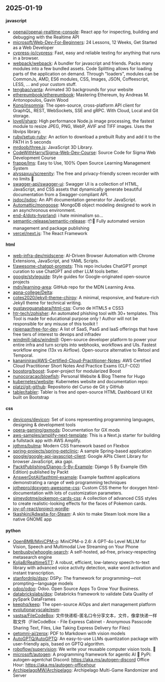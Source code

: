 ## 2025-01-19

#### javascript
* [openai/openai-realtime-console](https://github.com/openai/openai-realtime-console): React app for inspecting, building and debugging with the Realtime API
* [microsoft/Web-Dev-For-Beginners](https://github.com/microsoft/Web-Dev-For-Beginners): 24 Lessons, 12 Weeks, Get Started as a Web Developer
* [cypress-io/cypress](https://github.com/cypress-io/cypress): Fast, easy and reliable testing for anything that runs in a browser.
* [webpack/webpack](https://github.com/webpack/webpack): A bundler for javascript and friends. Packs many modules into a few bundled assets. Code Splitting allows for loading parts of the application on demand. Through "loaders", modules can be CommonJs, AMD, ES6 modules, CSS, Images, JSON, Coffeescript, LESS, ... and your custom stuff.
* [tengbao/vanta](https://github.com/tengbao/vanta): Animated 3D backgrounds for your website
* [ethereumbook/ethereumbook](https://github.com/ethereumbook/ethereumbook): Mastering Ethereum, by Andreas M. Antonopoulos, Gavin Wood
* [Kong/insomnia](https://github.com/Kong/insomnia): The open-source, cross-platform API client for GraphQL, REST, WebSockets, SSE and gRPC. With Cloud, Local and Git storage.
* [lovell/sharp](https://github.com/lovell/sharp): High performance Node.js image processing, the fastest module to resize JPEG, PNG, WebP, AVIF and TIFF images. Uses the libvips library.
* [ruby/setup-ruby](https://github.com/ruby/setup-ruby): An action to download a prebuilt Ruby and add it to the PATH in 5 seconds
* [mrdoob/three.js](https://github.com/mrdoob/three.js): JavaScript 3D Library.
* [CodeWithHarry/Sigma-Web-Dev-Course](https://github.com/CodeWithHarry/Sigma-Web-Dev-Course): Source Code for Sigma Web Development Course
* [frappe/lms](https://github.com/frappe/lms): Easy to Use, 100% Open Source Learning Management System
* [alyssaxuu/screenity](https://github.com/alyssaxuu/screenity): The free and privacy-friendly screen recorder with no limits 🎥
* [swagger-api/swagger-ui](https://github.com/swagger-api/swagger-ui): Swagger UI is a collection of HTML, JavaScript, and CSS assets that dynamically generate beautiful documentation from a Swagger-compliant API.
* [jsdoc/jsdoc](https://github.com/jsdoc/jsdoc): An API documentation generator for JavaScript.
* [Automattic/mongoose](https://github.com/Automattic/mongoose): MongoDB object modeling designed to work in an asynchronous environment.
* [end-4/dots-hyprland](https://github.com/end-4/dots-hyprland): i hate minimalism so...
* [semantic-release/semantic-release](https://github.com/semantic-release/semantic-release): 📦🚀 Fully automated version management and package publishing
* [vercel/next.js](https://github.com/vercel/next.js): The React Framework

#### html
* [web-infra-dev/midscene](https://github.com/web-infra-dev/midscene): AI-Driven Browser Automation with Chrome Extensions, JavaScript, and YAML Scripts.
* [f/awesome-chatgpt-prompts](https://github.com/f/awesome-chatgpt-prompts): This repo includes ChatGPT prompt curation to use ChatGPT and other LLM tools better.
* [google/styleguide](https://github.com/google/styleguide): Style guides for Google-originated open-source projects
* [mdn/learning-area](https://github.com/mdn/learning-area): GitHub repo for the MDN Learning Area.
* [apna-college/Delta](https://github.com/apna-college/Delta): 
* [cotes2020/jekyll-theme-chirpy](https://github.com/cotes2020/jekyll-theme-chirpy): A minimal, responsive, and feature-rich Jekyll theme for technical writing.
* [gustavoguanabara/html-css](https://github.com/gustavoguanabara/html-css): Curso de HTML5 e CSS3
* [htr-tech/zphisher](https://github.com/htr-tech/zphisher): An automated phishing tool with 30+ templates. This Tool is made for educational purpose only ! Author will not be responsible for any misuse of this toolkit !
* [ripienaar/free-for-dev](https://github.com/ripienaar/free-for-dev): A list of SaaS, PaaS and IaaS offerings that have free tiers of interest to devops and infradev
* [windmill-labs/windmill](https://github.com/windmill-labs/windmill): Open-source developer platform to power your entire infra and turn scripts into webhooks, workflows and UIs. Fastest workflow engine (13x vs Airflow). Open-source alternative to Retool and Temporal.
* [kananinirav/AWS-Certified-Cloud-Practitioner-Notes](https://github.com/kananinirav/AWS-Certified-Cloud-Practitioner-Notes): AWS Certified Cloud Practitioner Short Notes And Practice Exams (CLF-C02)
* [boostorg/boost](https://github.com/boostorg/boost): Super-project for modularized Boost
* [nunocoracao/blowfish](https://github.com/nunocoracao/blowfish): Personal Website & Blog Theme for Hugo
* [kubernetes/website](https://github.com/kubernetes/website): Kubernetes website and documentation repo:
* [platzi/git-github](https://github.com/platzi/git-github): Repositorio del Curso de Git y GitHub
* [tabler/tabler](https://github.com/tabler/tabler): Tabler is free and open-source HTML Dashboard UI Kit built on Bootstrap

#### css
* [devicons/devicon](https://github.com/devicons/devicon): Set of icons representing programming languages, designing & development tools
* [opera-gaming/gxmods](https://github.com/opera-gaming/gxmods): Documentation for GX mods
* [aws-samples/amplify-next-template](https://github.com/aws-samples/amplify-next-template): This is a Next.js starter for building a fullstack app with AWS Amplify.
* [jgthms/bulma](https://github.com/jgthms/bulma): Modern CSS framework based on Flexbox
* [spring-projects/spring-petclinic](https://github.com/spring-projects/spring-petclinic): A sample Spring-based application
* [google/google-api-javascript-client](https://github.com/google/google-api-javascript-client): Google APIs Client Library for browser JavaScript, aka gapi.
* [PacktPublishing/Django-5-By-Example](https://github.com/PacktPublishing/Django-5-By-Example): Django 5 By Example (5th Edition) published by Packt
* [AnswerDotAI/fasthtml-example](https://github.com/AnswerDotAI/fasthtml-example): Example fasthtml applications demonstrating a range of web programming techniques
* [jothepro/doxygen-awesome-css](https://github.com/jothepro/doxygen-awesome-css): Custom CSS theme for doxygen html-documentation with lots of customization parameters.
* [simeydotme/pokemon-cards-css](https://github.com/simeydotme/pokemon-cards-css): A collection of advanced CSS styles to create realistic-looking effects for the faces of Pokemon cards.
* [joy-of-react/project-wordle](https://github.com/joy-of-react/project-wordle): 
* [tkashkin/Adwaita-for-Steam](https://github.com/tkashkin/Adwaita-for-Steam): A skin to make Steam look more like a native GNOME app

#### python
* [OpenBMB/MiniCPM-o](https://github.com/OpenBMB/MiniCPM-o): MiniCPM-o 2.6: A GPT-4o Level MLLM for Vision, Speech and Multimodal Live Streaming on Your Phone
* [benbusby/whoogle-search](https://github.com/benbusby/whoogle-search): A self-hosted, ad-free, privacy-respecting metasearch engine
* [KoljaB/RealtimeSTT](https://github.com/KoljaB/RealtimeSTT): A robust, efficient, low-latency speech-to-text library with advanced voice activity detection, wake word activation and instant transcription.
* [stanfordnlp/dspy](https://github.com/stanfordnlp/dspy): DSPy: The framework for programming—not prompting—language models
* [odoo/odoo](https://github.com/odoo/odoo): Odoo. Open Source Apps To Grow Your Business.
* [databrickslabs/dqx](https://github.com/databrickslabs/dqx): Databricks framework to validate Data Quality of pySpark DataFrames
* [keephq/keep](https://github.com/keephq/keep): The open-source AIOps and alert management platform
* [evolutionaryscale/esm](https://github.com/evolutionaryscale/esm): 
* [vastsa/FileCodeBox](https://github.com/vastsa/FileCodeBox): 文件快递柜-匿名口令分享文本，文件，像拿快递一样取文件（FileCodeBox - File Express Cabinet - Anonymous Passcode Sharing Text, Files, Like Taking Express Delivery for Files）
* [getomni-ai/zerox](https://github.com/getomni-ai/zerox): PDF to Markdown with vision models
* [AutoGPTQ/AutoGPTQ](https://github.com/AutoGPTQ/AutoGPTQ): An easy-to-use LLMs quantization package with user-friendly apis, based on GPTQ algorithm.
* [roboflow/supervision](https://github.com/roboflow/supervision): We write your reusable computer vision tools. 💜
* [microsoft/autogen](https://github.com/microsoft/autogen): A programming framework for agentic AI 🤖 PyPi: autogen-agentchat Discord: https://aka.ms/autogen-discord Office Hour: https://aka.ms/autogen-officehour
* [ArchipelagoMW/Archipelago](https://github.com/ArchipelagoMW/Archipelago): Archipelago Multi-Game Randomizer and Server
